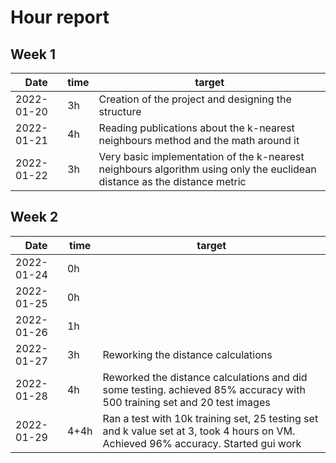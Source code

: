 #  Hour report

## Week 1

Date       | time | target |
-----------|------|--------|
2022-01-20 | 3h   | Creation of the project and designing the structure|
2022-01-21 | 4h   | Reading publications about the k-nearest neighbours method and the math around it |
2022-01-22 | 3h   | Very basic implementation of the k-nearest neighbours algorithm using only the euclidean distance as the distance metric |

## Week 2

Date       | time | target |
-----------|------|--------|
2022-01-24 | 0h   |  |
2022-01-25 | 0h   |  |
2022-01-26 | 1h   |  |
2022-01-27 | 3h   |  Reworking the distance calculations|
2022-01-28 | 4h   |  Reworked the distance calculations and did some testing. achieved 85% accuracy with 500 training set and 20 test images|
2022-01-29 | 4+4h   |  Ran a test with 10k training set, 25 testing set and k value set at 3, took 4 hours on VM. Achieved 96% accuracy. Started gui work|